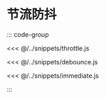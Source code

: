 # 节流防抖

::: code-group

<<< @/../snippets/throttle.js

<<< @/../snippets/debounce.js

<<< @/../snippets/immediate.js

:::
